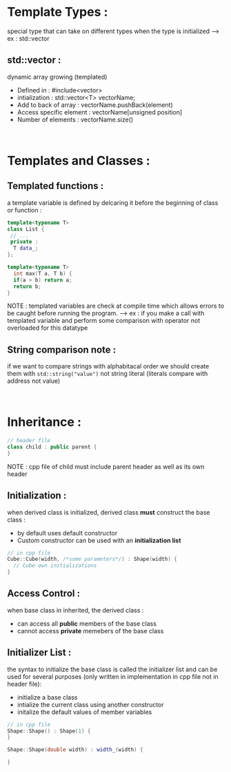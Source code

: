 # Template Types :

special type that can take on different types when the type is initialized --> ex : std::vector

## std::vector :

dynamic array growing (templated)

- Defined in : #include&lt;vector&gt;
- intialization : std::vector&lt;T&gt; vectorName;
- Add to back of array : vectorName.pushBack(element)
- Access specific element : vectorName\[unsigned position\]
- Number of elements : vectorName.size() 

&nbsp;

# Templates and Classes :

## Templated functions :

a template variable is defined by delcaring it before the beginning of class or function :

```cpp
template<typename T>
class List {
 // ...
 private :
  T data_;
};
```

```cpp
template<typename T>
  int max(T a, T b) {
  if(a > b) return a;
  return b;
}
```

NOTE : templated variables are check at compile time which allows errors to be caught before running the program. --> ex : if you make a call with templated variable and perform some comparison with operator not overloaded for this datatype

## String comparison note :

if we want to compare strings with alphabitacal order we should create them with `std::string("value")` not string literal (literals compare with address not value)

&nbsp;

# Inheritance :

```cpp
// header file
class child : public parent {
}
```

NOTE : cpp file of child must include parent header as well as its own header

## Initialization :

when derived class is initialized, derived class **must** construct the base class :

- by default uses default constructor 
- Custom constructor can be used with an **initialization list** 

```cpp
// in cpp file 
Cube::Cube(width, /*some parameters*/) : Shape(width) {
  // Cube own initializations
}
```

## Access Control :

when base class in inherited, the derived class :

- can access all **public** members of the base class 
- cannot access **private** memebers of the base class

## Initializer List :

the syntax to initialize the base class is called the initializer list and can be used for several purposes (only written in implementation in cpp file not in header file): 

- initialize a base class
- intialize the current class using another constructor
- initalize the default values of member variables 

```cpp
// in cpp file
Shape::Shape() : Shape(1) {
}

Shape::Shape(double width) : width_(width) {

}
```